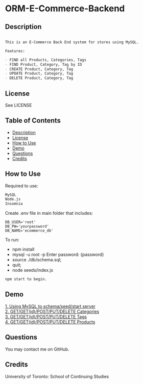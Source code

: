 # ORM-E-Commerce-Backend


## Description
```md

This is an E-Commerce Back End system for stores using MySQL.

Features:

- FIND all Products, Categories, Tags
- FIND Product, Category, Tag by ID
- CREATE Product, Category, Tag
- UPDATE Product, Category, Tag
- DELETE Product, Category, Tag

```

## License
See LICENSE

## Table of Contents

  * [Description](#description)
  * [License](#license)
  * [How to Use](#usage)
  * [Demo](#demo)
  * [Questions](#questions)
  * [Credits](#credits)


## How to Use

Required to use:
```md
MySQL
Node.js
Insomnia
```

Create .env file in main folder that includes:


`DB_USER='root'`\
`DB_PW='yourpassword'`\
`DB_NAME='ecommerce_db'`


To run:

- npm install
- mysql -u root -p
   Enter password: {password}
- source ./db/schema.sql;
- quit;
- node seeds/index.js
```md
npm start to begin.
```

## Demo
[1. Using MySQL to schema/seed/start server](https://drive.google.com/file/d/1zzKOl-nEzzaZWrUHUSSv2Nv_tHXJJTCb/view?usp=sharing)\
[2. GET/GET(id)/POST/PUT/DELETE Categories](https://drive.google.com/file/d/1BGrTyLa5XZ3_1BLFx3wovORtFSZzRtB-/view?usp=sharing)\
[3. GET/GET(id)/POST/PUT/DELETE Tags](https://drive.google.com/file/d/1p00L6ValEU-qROtOAUhH6jy4BnUs0Pbm/view?usp=sharing)\
[4. GET/GET(id)/POST/PUT/DELETE Products](https://drive.google.com/file/d/1Ydl7lK_E8GinwY8bjg5eCOPFEeWOmoBl/view?usp=sharing)


## Questions
You may contact me on GitHub.


## Credits

University of Toronto: School of Continuing Studies
